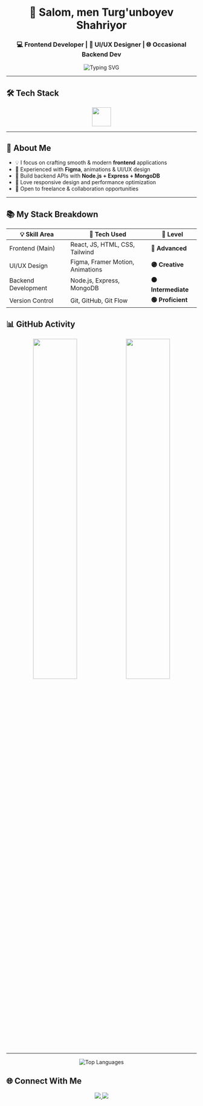 <!-- GitHub Profile README -->

<h1 align="center">👋 Salom, men Turg'unboyev Shahriyor</h1>
<h3 align="center">💻 Frontend Developer | 🎨 UI/UX Designer | 🌐 Occasional Backend Dev</h3>

<p align="center">
  <img src="https://readme-typing-svg.herokuapp.com?font=Fira+Code&duration=3000&pause=1000&color=00BFFF&center=true&vCenter=true&width=500&lines=Crafting+beautiful+web+experiences;Lover+of+clean+design+%26+code;Learning+Node.js+%26+MongoDB;Let's+build+something+awesome!" alt="Typing SVG" />
</p>

---

## 🛠️ Tech Stack
<p align="center">
  <img src="https://skillicons.dev/icons?i=html,css,js,react,tailwind,bootstrap,nodejs,mongodb,figma,git" height="50" />
</p>

---

## 🧠 About Me
- 💡 I focus on crafting smooth & modern **frontend** applications  
- 🎨 Experienced with **Figma**, animations & UI/UX design  
- 🔧 Build backend APIs with **Node.js + Express + MongoDB**  
- 📱 Love responsive design and performance optimization  
- 🤝 Open to freelance & collaboration opportunities  

---

## 📚 My Stack Breakdown

| 💡 Skill Area         | 🔧 Tech Used                          | 🚀 Level         |
|-----------------------|---------------------------------------|------------------|
| Frontend (Main)       | React, JS, HTML, CSS, Tailwind        | **🔵 Advanced**   |
| UI/UX Design          | Figma, Framer Motion, Animations      | **🟣 Creative**   |
| Backend Development   | Node.js, Express, MongoDB             | **🟠 Intermediate** |
| Version Control       | Git, GitHub, Git Flow                 | **🟢 Proficient**  |


## 📊 GitHub Activity

<p align="center">
  <img src="https://github-readme-stats.vercel.app/api?username=shahk-dev&show_icons=true&theme=radical&hide_border=true&border_radius=12" width="48%" />
  <img src="https://github-readme-streak-stats.herokuapp.com?user=shahk-dev&theme=radical&hide_border=true&border_radius=12" width="48%" />
</p>

---


<p align="center">
  <img
    src="https://github-readme-stats.vercel.app/api/top-langs/?username=shahk-dev&layout=compact&theme=radical&langs_count=10&border_radius=12&hide_border=true"
    alt="Top Languages"
  />
</p>


## 🌐 Connect With Me
<p align="center">
  <a href="https://t.me/Shahk_web" target="_blank">
    <img src="https://img.shields.io/badge/Telegram-2CA5E0?style=for-the-badge&logo=telegram&logoColor=white" />
  </a>
  <a href="mailto:turgunboyevshahriyor@gmail.com" target="_blank">
    <img src="https://img.shields.io/badge/Email-D14836?style=for-the-badge&logo=gmail&logoColor=white" />
  </a>
  <!-- Optional: Add your LinkedIn or portfolio if you have -->
</p>
